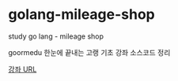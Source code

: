 # golang-mileage-shop
study go lang - mileage shop

goormedu 한눈에 끝내는 고랭 기초 강좌 소스코드 정리

[강좌 URL](https://edu.goorm.io/lecture/2010/한-눈에-끝내는-고랭-기초)

